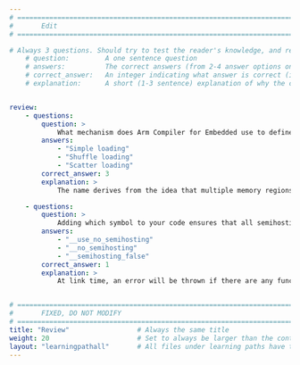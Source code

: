 ```yaml
---
# ================================================================================
#       Edit
# ================================================================================

# Always 3 questions. Should try to test the reader's knowledge, and reinforce the key points you want them to remember.
    # question:         A one sentence question
    # answers:          The correct answers (from 2-4 answer options only). Should be surrounded by quotes.
    # correct_answer:   An integer indicating what answer is correct (index starts from 0)
    # explanation:      A short (1-3 sentence) explanation of why the correct answer is correct. Can add additional context if desired


review:
    - questions:
        question: >
            What mechanism does Arm Compiler for Embedded use to define the target memory map?
        answers:
            - "Simple loading"
            - "Shuffle loading"
            - "Scatter loading"
        correct_answer: 3
        explanation: >
            The name derives from the idea that multiple memory regions are _scattered_ in the memory map at load and execution time.

    - questions:
        question: >
            Adding which symbol to your code ensures that all semihosting calls have been removed?
        answers:
            - "__use_no_semihosting"
            - "__no_semihosting"
            - "__semihosting_false"
        correct_answer: 1
        explanation: >
            At link time, an error will be thrown if there are any functions using semihosting.


# ================================================================================
#       FIXED, DO NOT MODIFY
# ================================================================================
title: "Review"                 # Always the same title
weight: 20                      # Set to always be larger than the content in this path
layout: "learningpathall"       # All files under learning paths have this same wrapper
---
```

